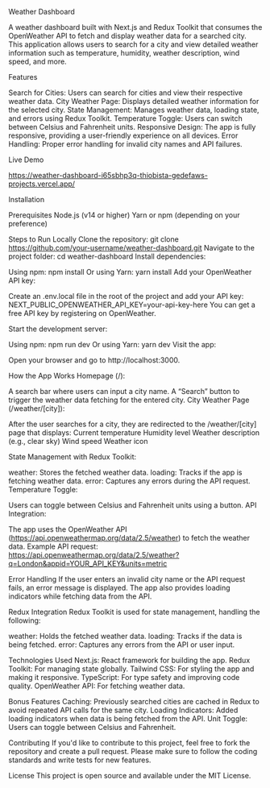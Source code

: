 Weather Dashboard

A weather dashboard built with Next.js and Redux Toolkit that consumes the OpenWeather API to fetch and display weather data for a searched city. This application allows users to search for a city and view detailed weather information such as temperature, humidity, weather description, wind speed, and more.



Features

Search for Cities: Users can search for cities and view their respective weather data.
City Weather Page: Displays detailed weather information for the selected city.
State Management: Manages weather data, loading state, and errors using Redux Toolkit.
Temperature Toggle: Users can switch between Celsius and Fahrenheit units.
Responsive Design: The app is fully responsive, providing a user-friendly experience on all devices.
Error Handling: Proper error handling for invalid city names and API failures.

Live Demo

https://weather-dashboard-i65sbhp3q-thiobista-gedefaws-projects.vercel.app/


Installation

Prerequisites
Node.js (v14 or higher)
Yarn or npm (depending on your preference)


Steps to Run Locally
Clone the repository:
git clone https://github.com/your-username/weather-dashboard.git
Navigate to the project folder:
cd weather-dashboard
Install dependencies:

Using npm:
npm install
Or using Yarn:
yarn install
Add your OpenWeather API key:

Create an .env.local file in the root of the project and add your API key:
NEXT_PUBLIC_OPENWEATHER_API_KEY=your-api-key-here
You can get a free API key by registering on OpenWeather.

Start the development server:

Using npm:
npm run dev
Or using Yarn:
yarn dev
Visit the app:

Open your browser and go to http://localhost:3000.

How the App Works
Homepage (/):

A search bar where users can input a city name.
A “Search” button to trigger the weather data fetching for the entered city.
City Weather Page (/weather/[city]):

After the user searches for a city, they are redirected to the /weather/[city] page that displays:
Current temperature
Humidity level
Weather description (e.g., clear sky)
Wind speed
Weather icon

State Management with Redux Toolkit:

weather: Stores the fetched weather data.
loading: Tracks if the app is fetching weather data.
error: Captures any errors during the API request.
Temperature Toggle:

Users can toggle between Celsius and Fahrenheit units using a button.
API Integration:

The app uses the OpenWeather API (https://api.openweathermap.org/data/2.5/weather) to fetch the weather data.
Example API request:
https://api.openweathermap.org/data/2.5/weather?q=London&appid=YOUR_API_KEY&units=metric



Error Handling
If the user enters an invalid city name or the API request fails, an error message is displayed.
The app also provides loading indicators while fetching data from the API.


Redux Integration
Redux Toolkit is used for state management, handling the following:

weather: Holds the fetched weather data.
loading: Tracks if the data is being fetched.
error: Captures any errors from the API or user input.


Technologies Used
Next.js: React framework for building the app.
Redux Toolkit: For managing state globally.
Tailwind CSS: For styling the app and making it responsive.
TypeScript: For type safety and improving code quality.
OpenWeather API: For fetching weather data.


Bonus Features
Caching: Previously searched cities are cached in Redux to avoid repeated API calls for the same city.
Loading Indicators: Added loading indicators when data is being fetched from the API.
Unit Toggle: Users can toggle between Celsius and Fahrenheit.


Contributing
If you'd like to contribute to this project, feel free to fork the repository and create a pull request. Please make sure to follow the coding standards and write tests for new features.


License
This project is open source and available under the MIT License.


